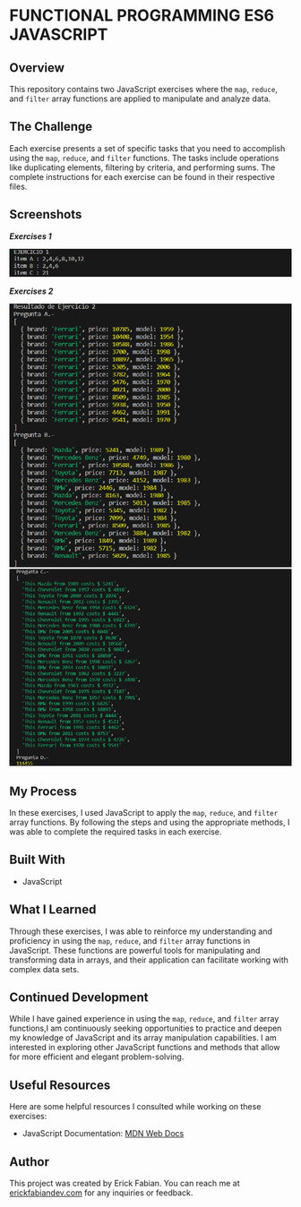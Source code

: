 # FUNCTIONAL PROGRAMMING ES6 JAVASCRIPT 

## Overview

This repository contains two JavaScript exercises where the `map`, `reduce`, and `filter` array functions are applied to manipulate and analyze data.

## The Challenge

Each exercise presents a set of specific tasks that you need to accomplish using the `map`, `reduce`, and `filter` functions. The tasks include operations like duplicating elements, filtering by criteria, and performing sums. The complete instructions for each exercise can be found in their respective files.

## Screenshots
***Exercises 1***

![Image](image.png)

***Exercises 2***

![Image](image-1.png)
![Image](image-2.png)

## My Process

In these exercises, I used JavaScript to apply the `map`, `reduce`, and `filter` array functions. By following the steps and using the appropriate methods, I was able to complete the required tasks in each exercise.

## Built With

- JavaScript

## What I Learned

Through these exercises, I was able to reinforce my understanding and proficiency in using the `map`, `reduce`, and `filter` array functions in JavaScript. These functions are powerful tools for manipulating and transforming data in arrays, and their application can facilitate working with complex data sets.

## Continued Development

While I have gained experience in using the `map`, `reduce`, and `filter` array functions,I am continuously seeking opportunities to practice and deepen my knowledge of JavaScript and its array manipulation capabilities. 
I am interested in exploring other JavaScript functions and methods that allow for more efficient and elegant problem-solving.

## Useful Resources

Here are some helpful resources I consulted while working on these exercises:

- JavaScript Documentation: [MDN Web Docs](https://developer.mozilla.org/en-US/docs/Web/JavaScript)

## Author

This project was created by Erick Fabian. 
You can reach me at [erickfabiandev.com](https://www.erickfabiandev.com/) for any inquiries or feedback.
